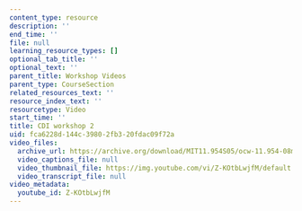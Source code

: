 ```yaml
---
content_type: resource
description: ''
end_time: ''
file: null
learning_resource_types: []
optional_tab_title: ''
optional_text: ''
parent_title: Workshop Videos
parent_type: CourseSection
related_resources_text: ''
resource_index_text: ''
resourcetype: Video
start_time: ''
title: CDI workshop 2
uid: fca6228d-144c-3980-2fb3-20fdac09f72a
video_files:
  archive_url: https://archive.org/download/MIT11.954S05/ocw-11.954-08mar05-220k.mp4
  video_captions_file: null
  video_thumbnail_file: https://img.youtube.com/vi/Z-KOtbLwjfM/default.jpg
  video_transcript_file: null
video_metadata:
  youtube_id: Z-KOtbLwjfM
---
```

